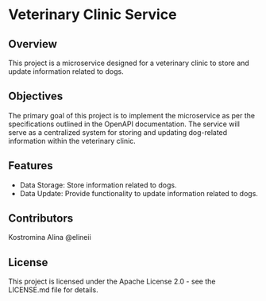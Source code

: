 # Veterinary Clinic Service
## Overview
This project is a microservice designed for a veterinary clinic to store and update information related to dogs. 

## Objectives
The primary goal of this project is to implement the microservice as per the specifications outlined in the OpenAPI documentation. The service will serve as a centralized system for storing and updating dog-related information within the veterinary clinic.

## Features
- Data Storage: Store information related to dogs.
- Data Update: Provide functionality to update information related to dogs.

## Contributors
Kostromina Alina @elineii

## License
This project is licensed under the Apache License 2.0 - see the LICENSE.md file for details.